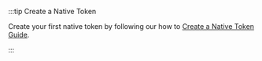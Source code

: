 :::tip Create a Native Token 

Create your first native token by following our how to [Create a Native Token Guide](../how-tos/core-contracts/token/create-native-token.md/).

:::